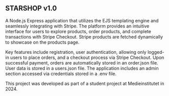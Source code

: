 ## STARSHOP v1.0
A Node.js Express application that utilizes the EJS templating engine and seamlessly integrating with Stripe. The platform provides an intuitive interface for users to explore products, order products, and complete transactions with Stripe Checkout. Stripe products are fetched dynamically to showcase on the products page.

Key features include registration, user authentication, allowing only logged-in users to place orders, and a checkout process via Stripe Checkout. Upon successful payment, orders are automatically stored in an order.json file. User data is stored in a users.json file. The application includes an admin section accessed via credentials stored in a .env file.

This project was developed as part of a student project at Medieinstitutet in 2024.
